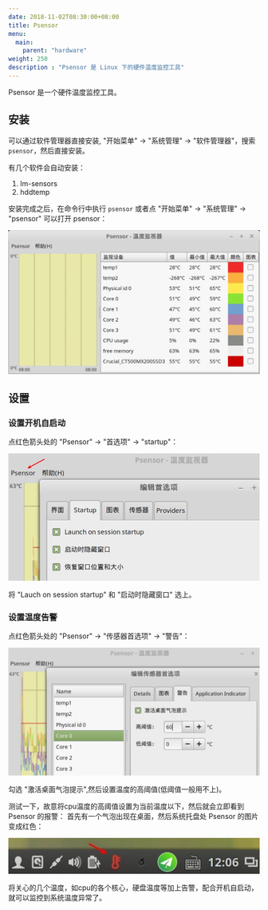 ```yaml
---
date: 2018-11-02T08:30:00+08:00
title: Psensor
menu:
  main:
    parent: "hardware"
weight: 250
description : "Psensor 是 Linux 下的硬件温度监控工具"
---
```


Psensor 是一个硬件温度监控工具。

## 安装

可以通过软件管理器直接安装, "开始菜单" -> "系统管理" -> "软件管理器"，搜索 `psensor`，然后直接安装。

有几个软件会自动安装：

1. lm-sensors
2. hddtemp

安装完成之后，在命令行中执行 `psensor` 或者点 "开始菜单" -> "系统管理" -> "psensor" 可以打开 psensor：

![](images/psensor/psensor.jpg)

## 设置

### 设置开机自启动

点红色箭头处的 "Psensor" -> "首选项" -> "startup"：

![](images/psensor/psensor_auto_start.jpg)

将 "Lauch on session startup" 和 "启动时隐藏窗口" 选上。

### 设置温度告警

点红色箭头处的 "Psensor" -> "传感器首选项" -> "警告"：

![](images/psensor/psensor_monitor.jpg)

勾选 "激活桌面气泡提示",然后设置温度的高阈值(低阈值一般用不上)。

测试一下，故意将cpu温度的高阈值设置为当前温度以下，然后就会立即看到 Psensor 的报警： 首先有一个气泡出现在桌面，然后系统托盘处 Psensor 的图片变成红色：

![](images/psensor/psensor_warning.jpg)

将关心的几个温度，如cpu的各个核心，硬盘温度等加上告警，配合开机自启动，就可以监控到系统温度异常了。

